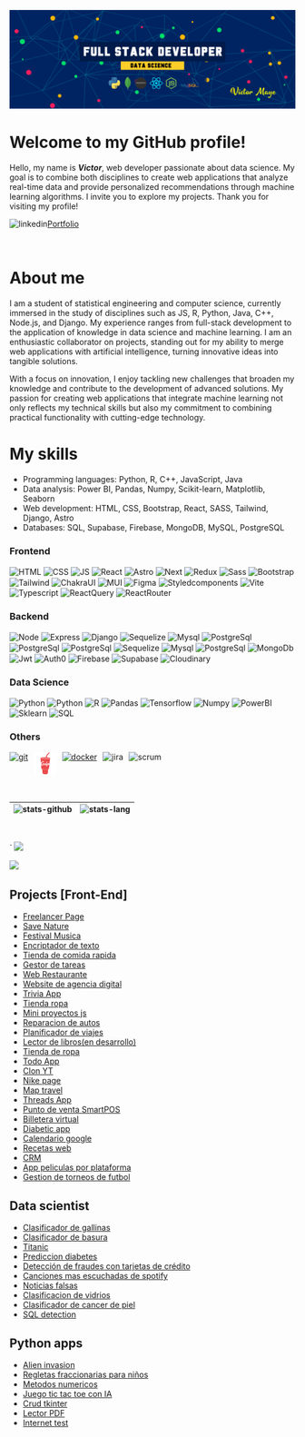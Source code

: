 ![cover](./banner.jpg)

# Welcome to my GitHub profile!

Hello, my name is **_Victor_**, web developer passionate about data science. My goal is to combine both disciplines to create web applications that analyze real-time data and provide personalized recommendations through machine learning algorithms. I invite you to explore my projects. Thank you for visiting my profile!

<p>
   <a href="https://www.linkedin.com/in/victormaye-data-science/">
      <img align="left" alt="linkedin" src="https://img.shields.io/badge/LinkedIn-0077B5?style=for-the-badge&logo=linkedin&logoColor=white" />
   </a>
   <a class="color:red;font-weight:bold" href="https://portfolio-dev-astro.vercel.app">Portfolio</a>
</p>

</br>

<p>
   
# About me
   
I am a student of statistical engineering and computer science, currently immersed in the study of disciplines such as JS, R, Python, Java, C++, Node.js, and Django. My experience ranges from full-stack development to the application of knowledge in data science and machine learning. I am an enthusiastic collaborator on projects, standing out for my ability to merge web applications with artificial intelligence, turning innovative ideas into tangible solutions.

With a focus on innovation, I enjoy tackling new challenges that broaden my knowledge and contribute to the development of advanced solutions. My passion for creating web applications that integrate machine learning not only reflects my technical skills but also my commitment to combining practical functionality with cutting-edge technology.

</p>

# My skills

- Programming languages: Python, R, C++, JavaScript, Java
- Data analysis: Power BI, Pandas, Numpy, Scikit-learn, Matplotlib, Seaborn
- Web development: HTML, CSS, Bootstrap, React, SASS, Tailwind, Django, Astro
- Databases: SQL, Supabase, Firebase, MongoDB, MySQL, PostgreSQL

<!-- * Machine Learning: Regresión, Clasificación, Agrupamiento, Redes neuronales
* Procesamiento de Lenguaje Natural (NLP): NLTK, Spacy
* Big Data: Hadoop, Spark -->

<p align="left"> 
    <div>
        <h3>Frontend</h3>
        <img align="center" alt="HTML" height="50" width="50" src="https://cdn.jsdelivr.net/gh/lgcarlinf/cdnTest/assets/html5.svg">
        <img align="center" alt="CSS" height="50" width="50" src="https://cdn.jsdelivr.net/gh/lgcarlinf/cdnTest/assets/css.svg">
        <img align="center" alt="JS" height="50" width="50" src="https://cdn.jsdelivr.net/gh/lgcarlinf/cdnTest/assets/javascript.svg">
        <img align="center" alt="React" height="50" width="50" src="https://cdn.jsdelivr.net/gh/lgcarlinf/cdnTest/assets/react.svg">
        <img align="center" alt="Astro" height="45" width="40" src="https://astro.build/assets/press/astro-icon-light-gradient.png">
        <img align="center" alt="Next" height="50" width="50" src="https://cdn.jsdelivr.net/gh/lgcarlinf/cdnTest/assets/nextjs.svg">
        <img align="center" alt="Redux" height="50" width="50" src="https://cdn.jsdelivr.net/gh/lgcarlinf/cdnTest/assets/redux.svg">
        <img align="center" alt="Sass" height="50" width="50" src="https://cdn.jsdelivr.net/gh/lgcarlinf/cdnTest/assets/sass.svg">
        <img align="center" alt="Bootstrap" height="50" width="50" src="https://cdn.jsdelivr.net/gh/lgcarlinf/cdnTest/assets/bootstrap.svg">
        <img align="center" alt="Tailwind" height="50" width="50" src="https://cdn.jsdelivr.net/gh/lgcarlinf/cdnTest/assets/tailwindcss.svg">
        <img align="center" alt="ChakraUI" height="50" width="50" src="https://cdn.jsdelivr.net/gh/lgcarlinf/cdnTest/assets/chakra-ui.svg">
        <img align="center" alt="MUI" height="50" width="50" src="https://cdn.jsdelivr.net/gh/lgcarlinf/cdnTest/assets/materialui.svg">
        <img align="center" alt="Figma" height="50" width="50" src="https://cdn.jsdelivr.net/gh/lgcarlinf/cdnTest/assets/figma.svg">
        <img align="center" alt="Styledcomponents" height="50" width="50" src="https://cdn.jsdelivr.net/gh/lgcarlinf/cdnTest/assets/styledcomponents.svg">
        <img align="center" alt="Vite" height="50" width="50" src="https://cdn.jsdelivr.net/gh/lgcarlinf/cdnTest/assets/vitejs.svg">
        <img align="center" alt="Typescript" height="50" width="50" src="https://cdn.jsdelivr.net/gh/lgcarlinf/cdnTest/assets/typescript.svg">
        <img align="center" alt="ReactQuery" height="50" width="50" src="https://cdn.jsdelivr.net/gh/lgcarlinf/cdnTest/assets/reactquery.svg">
        <img align="center" alt="ReactRouter" height="50" width="50" src="https://cdn.jsdelivr.net/gh/lgcarlinf/cdnTest/assets/reactrouter.svg">
    </div>
    <div>
        <h3>Backend</h3>
        <img align="center" alt="Node" height="50" width="50" src="https://cdn.jsdelivr.net/gh/lgcarlinf/cdnTest/assets/nodejs.svg">
        <img align="center" alt="Express" height="50" width="50" src="https://cdn.jsdelivr.net/gh/lgcarlinf/cdnTest/assets/expressjs_dark.svg">
        <img align="center" alt="Django" height="55" width="55" src="https://cdn.jsdelivr.net/gh/lgcarlinf/cdnTest/assets/python.svg">
        <img align="center" alt="Sequelize" height="50" width="50" src="https://cdn.jsdelivr.net/gh/lgcarlinf/cdnTest/assets/django.svg">
        <img align="center" alt="Mysql" height="50" width="50" src="https://cdn.jsdelivr.net/gh/lgcarlinf/cdnTest/assets/fastapi.svg">
        <img align="center" alt="PostgreSql" height="50" width="50" src="https://cdn.jsdelivr.net/gh/lgcarlinf/cdnTest/assets/c++.svg">
        <img align="center" alt="PostgreSql" height="50" width="50" src="https://cdn.jsdelivr.net/gh/lgcarlinf/cdnTest/assets/java.svg">
        <img align="center" alt="PostgreSql" height="40" width="50" src="https://upload.wikimedia.org/wikipedia/commons/thumb/2/27/PHP-logo.svg/1280px-PHP-logo.svg.png">
        <img align="center" alt="Sequelize" height="50" width="50" src="https://cdn.jsdelivr.net/gh/lgcarlinf/cdnTest/assets/sequelize.svg">
        <img align="center" alt="Mysql" height="50" width="50" src="https://cdn.jsdelivr.net/gh/lgcarlinf/cdnTest/assets/mysql.svg">
        <img align="center" alt="PostgreSql" height="50" width="50" src="https://cdn.jsdelivr.net/gh/lgcarlinf/cdnTest/assets/postgresql.svg">
        <img align="center" alt="MongoDb" height="50" width="50" src="https://cdn.jsdelivr.net/gh/lgcarlinf/cdnTest/assets/mongodb.svg">
        <img align="center" alt="Jwt" height="50" width="50" src="https://cdn.jsdelivr.net/gh/lgcarlinf/cdnTest/assets/jwt.svg">
        <img align="center" alt="Auth0" height="50" width="50" src="https://cdn.jsdelivr.net/gh/lgcarlinf/cdnTest/assets/auth0.svg">
        <img align="center" alt="Firebase" height="50" width="50" src="https://cdn.jsdelivr.net/gh/lgcarlinf/cdnTest/assets/firebase.svg">
        <img align="center" alt="Supabase" height="50" width="50" src="https://cdn.jsdelivr.net/gh/lgcarlinf/cdnTest/assets/supabase.svg">
        <img align="center" alt="Cloudinary" height="50" width="50" src="https://cdn.jsdelivr.net/gh/lgcarlinf/cdnTest/assets/cloudinary.svg">
    </div>
    <div class="background:#fff; color:#fff">
        <h3>Data Science</h3>
        <img align="center" alt="Python" height="50" width="50" src="https://cdn.jsdelivr.net/gh/lgcarlinf/cdnTest/assets/python.svg">
        <img align="center" alt="Python" height="50" width="50" src="https://upload.wikimedia.org/wikipedia/commons/thumb/3/38/Jupyter_logo.svg/1200px-Jupyter_logo.svg.png">
        <img align="center" alt="R" height="50" width="50" src="https://upload.wikimedia.org/wikipedia/commons/thumb/1/1b/R_logo.svg/724px-R_logo.svg.png">
        <img align="center" alt="Pandas" height="50" width="90" src="https://upload.wikimedia.org/wikipedia/commons/thumb/e/ed/Pandas_logo.svg/1280px-Pandas_logo.svg.png">
        <img align="center" alt="Tensorflow" height="50" width="50" src="https://upload.wikimedia.org/wikipedia/commons/thumb/2/2d/Tensorflow_logo.svg/957px-Tensorflow_logo.svg.png">
        <img align="center" alt="Numpy" height="50" width="80" src="https://upload.wikimedia.org/wikipedia/commons/thumb/3/31/NumPy_logo_2020.svg/1200px-NumPy_logo_2020.svg.png">
        <img align="center" alt="PowerBI" height="50" width="90" src="https://logohistory.net/wp-content/uploads/2023/05/Power-BI-Symbol.png">
        <img align="center" alt="Sklearn" height="45" width="80" src="https://upload.wikimedia.org/wikipedia/commons/thumb/0/05/Scikit_learn_logo_small.svg/1200px-Scikit_learn_logo_small.svg.png">
        <img align="center" alt="SQL" height="45" width="80" src="https://www.svgrepo.com/show/331760/sql-database-generic.svg">
    </div>
    <div>
        <h3>Others</h3>
        <div style="display:flex;gap:10px;">
            <a href="https://git-scm.com/" target="_blank" rel="noreferrer"> <img src="https://www.vectorlogo.zone/logos/git-scm/git-scm-icon.svg" alt="git" width="40" height="40"/> </a>
            <a href="https://gulpjs.com" target="_blank" rel="noreferrer"> <img src="https://raw.githubusercontent.com/devicons/devicon/master/icons/gulp/gulp-plain.svg" alt="gulp" width="40" height="40"/> </a>
            <a href="https://www.docker.com/" target="_blank" rel="noreferrer"> <img src="https://www.vectorlogo.zone/logos/docker/docker-icon.svg" alt="docker" width="40" height="40"/></a>
            <a> <img src="https://img.shields.io/badge/Jira-0052CC?style=for-the-badge&logo=jira&logoColor=white" alt="jira" width="80" height="40"/></a>
            <a> <img src="https://img.shields.io/badge/Scrum-000000?style=for-the-badge&logo=scrum&logoColor=white" alt="scrum" width="80" height="40"/></a>
        </div>
    </div>

</p>

<br/>

| ![stats-github](https://github-readme-stats.vercel.app/api?username=valec3&show_icons=true&include_all_commits=true&theme=algolia) | ![stats-lang](<https://github-readme-stats.vercel.app/api/top-langs/?username=valec3&layout=compact&theme=radical&hide=jupyter%20notebook,jupyter%20notebook%20(ipython),html>) |
| ---------------------------------------------------------------------------------------------------------------------------------- | ------------------------------------------------------------------------------------------------------------------------------------------------------------------------------- |

<br/>

<p align="left"><a href`="#">`
  <img src="https://github-profile-trophy.vercel.app/?username=valec3&margin-w=28&margin-h=15&theme=nord" />
</p>

<img src="https://media2.giphy.com/media/QssGEmpkyEOhBCb7e1/giphy.gif?cid=ecf05e47a0n3gi1bfqntqmob8g9aid1oyj2wr3ds3mg700bl&rid=giphy.gif" width ="25">

## Projects [Front-End]

- [Freelancer Page](https://github.com/valec3/Freelancer-Basico)
- [Save Nature](https://github.com/valec3/Save-Nature.github.io)
- [Festival Musica](https://github.com/valec3/FestivalMusic)
- [Encriptador de texto](https://github.com/valec3/Encriptador.github.io)
- [Tienda de comida rapida](https://github.com/valec3/store-food)
- [Gestor de tareas](https://github.com/valec3/Gestor_de_tareas)
- [Web Restaurante](https://github.com/valec3/restaurant-website-pjt)
- [Website de agencia digital](https://github.com/valec3/Agencia_Digital)
- [Trivia App](https://github.com/valec3/trivia_app)
- [Tienda ropa](https://github.com/valec3/Tienda_ropa)
- [Mini proyectos js](https://github.com/valec3/Mini-Proyectos-JS)
- [Reparacion de autos](https://github.com/valec3/Repair_Auto)
- [Planificador de viajes](https://github.com/valec3/invent_website_app_TripIt)
- [Lector de libros(en desarrollo)](https://github.com/valec3/libros_oreilly)
- [Tienda de ropa](https://github.com/valec3/Tienda_ropa)
- [Todo App](https://github.com/valec3/TodoAppReact)
- [Clon YT](https://github.com/valec3/YT-clone)
- [Nike page](https://github.com/valec3/Nike-web-clon)
- [Map travel](#)
- [Threads App](https://github.com/valec3/clon-ThreadsApp)
- [Punto de venta SmartPOS](https://pos-restaurant-knia.vercel.app/)
- [Billetera virtual](https://anderson.d301togxhux3st.amplifyapp.com)
- [Diabetic app](https://diabetes-help-app.vercel.app/)
- [Calendario google](https://calendar-react-dusky.vercel.app/calendar)
- [Recetas web](https://recipes-site-ten.vercel.app/)
- [CRM]()
- [App peliculas por plataforma](https://s12-07-n-node-react.vercel.app/)
- [Gestion de torneos de futbol]()

## Data scientist

- [Clasificador de gallinas](https://github.com/valec3/clasificador_gallinas)
- [Clasificador de basura](https://github.com/valec3/clasificador_basura)
- [Titanic](https://github.com/valec3/Titanic_DA)
- [Prediccion diabetes](#)
- [Detección de fraudes con tarjetas de crédito](#)
- [Canciones mas escuchadas de spotify](#)
- [Noticias falsas](#)
- [Clasificacion de vidrios](https://github.com/valec3/glass_clasification)
- [Clasificador de cancer de piel](https://skincancer-ebtmaenvnhqqg6inxpr6fh.streamlit.app/)
- [SQL detection]()

## Python apps

- [Alien invasion](https://github.com/valec3/Python-Alien-Invasion)
- [Regletas fraccionarias para niños](https://github.com/valec3/Game_py_Regletas_fraccionarias)
- [Metodos numericos](https://github.com/valec3/methods_numeric)
- [Juego tic tac toe con IA](https://github.com/valec3/IA_TicTacToe)
- [Crud tkinter](#)
- [Lector PDF](#)
- [Internet test](#)
